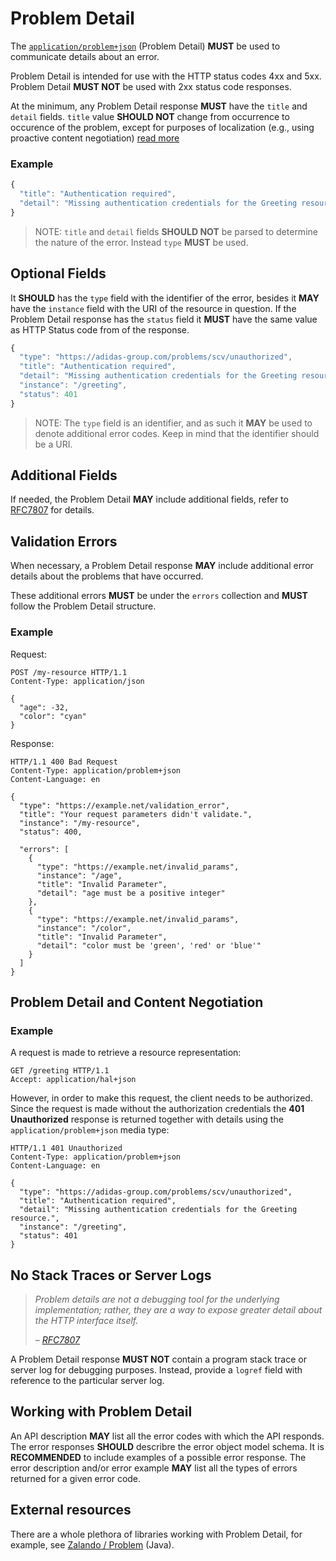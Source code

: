 # Problem Detail

The [`application/problem+json`](https://tools.ietf.org/html/rfc7807) \(Problem Detail\) **MUST** be used to communicate details about an error.

Problem Detail is intended for use with the HTTP status codes 4xx and 5xx. Problem Detail **MUST NOT** be used with 2xx status code responses.

At the minimum, any Problem Detail response **MUST** have the `title` and `detail` fields. `title` value **SHOULD NOT** change from occurrence to occurence of the problem, except for purposes of localization (e.g., using proactive content negotiation) [read more](https://tools.ietf.org/html/rfc7807#section-3.1)

### Example

```javascript
{
  "title": "Authentication required",
  "detail": "Missing authentication credentials for the Greeting resource."
}
```

> NOTE: `title` and `detail` fields **SHOULD NOT** be parsed to determine the nature of the error. Instead `type` **MUST** be used.

## Optional Fields

It **SHOULD** has the `type` field with the identifier of the error, besides it **MAY** have the `instance` field with the URI of the resource in question. If the Problem Detail response has the `status` field it **MUST** have the same value as HTTP Status code from of the response.

```javascript
{
  "type": "https://adidas-group.com/problems/scv/unauthorized",
  "title": "Authentication required",
  "detail": "Missing authentication credentials for the Greeting resource.",
  "instance": "/greeting",
  "status": 401
}
```

> NOTE: The `type` field is an identifier, and as such it **MAY** be used to denote additional error codes. Keep in mind that the identifier should be a URI.

## Additional Fields

If needed, the Problem Detail **MAY** include additional fields, refer to [RFC7807](https://tools.ietf.org/html/rfc7807) for details.

## Validation Errors

When necessary, a Problem Detail response **MAY** include additional error details about the problems that have occurred.

These additional errors **MUST** be under the `errors` collection and **MUST** follow the Problem Detail structure.

### Example

Request:

```text
POST /my-resource HTTP/1.1
Content-Type: application/json

{
  "age": -32,
  "color": "cyan"
}
```

Response:

```text
HTTP/1.1 400 Bad Request
Content-Type: application/problem+json
Content-Language: en

{
  "type": "https://example.net/validation_error",
  "title": "Your request parameters didn't validate.",
  "instance": "/my-resource",
  "status": 400,

  "errors": [
    {
      "type": "https://example.net/invalid_params",
      "instance": "/age",
      "title": "Invalid Parameter",
      "detail": "age must be a positive integer"
    },
    {
      "type": "https://example.net/invalid_params",
      "instance": "/color",
      "title": "Invalid Parameter",
      "detail": "color must be 'green', 'red' or 'blue'"
    }
  ]
}
```

## Problem Detail and Content Negotiation

### Example

A request is made to retrieve a resource representation:

```text
GET /greeting HTTP/1.1
Accept: application/hal+json
```

However, in order to make this request, the client needs to be authorized. Since the request is made without the authorization credentials the **401 Unauthorized** response is returned together with details using the `application/problem+json` media type:

```text
HTTP/1.1 401 Unauthorized
Content-Type: application/problem+json
Content-Language: en

{
  "type": "https://adidas-group.com/problems/scv/unauthorized",
  "title": "Authentication required",
  "detail": "Missing authentication credentials for the Greeting resource.",
  "instance": "/greeting",
  "status": 401
}
```

## No Stack Traces or Server Logs

> _Problem details are not a debugging tool for the underlying implementation; rather, they are a way to expose greater detail about the HTTP interface itself._
>
> _–_ [_RFC7807_](https://tools.ietf.org/html/rfc7807)

A Problem Detail response **MUST NOT** contain a program stack trace or server log for debugging purposes. Instead, provide a `logref` field with reference to the particular server log.

## Working with Problem Detail

An API description **MAY** list all the error codes with which the API responds. The error responses **SHOULD** describre the error object model schema. It is **RECOMMENDED** to include examples of a possible error response. The error description and/or error example **MAY** list all the types of errors returned for a given error code.

## External resources

There are a whole plethora of libraries working with Problem Detail, for example, see [Zalando / Problem](https://github.com/zalando/problem) \(Java\).
